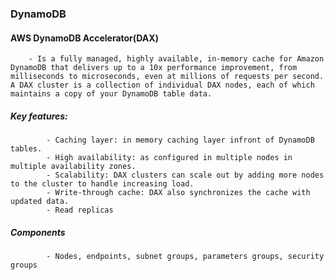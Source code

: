 
### DynamoDB
#### AWS DynamoDB Accelerator(DAX)
		- Is a fully managed, highly available, in-memory cache for Amazon DynamoDB that delivers up to a 10x performance improvement, from milliseconds to microseconds, even at millions of requests per second. A DAX cluster is a collection of individual DAX nodes, each of which maintains a copy of your DynamoDB table data.
##### Key features:
			- Caching layer: in memory caching layer infront of DynamoDB tables.
			- High availability: as configured in multiple nodes in multiple availability zones.
			- Scalability: DAX clusters can scale out by adding more nodes to the cluster to handle increasing load.
			- Write-through cache: DAX also synchronizes the cache with updated data.
			- Read replicas
##### Components
			- Nodes, endpoints, subnet groups, parameters groups, security groups




